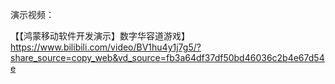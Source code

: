 演示视频：

【【鸿蒙移动软件开发演示】数字华容道游戏】 https://www.bilibili.com/video/BV1hu4y1j7g5/?share_source=copy_web&vd_source=fb3a64df37df50bd46036c2b4e67d54e